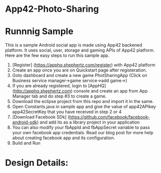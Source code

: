 App42-Photo-Sharing
===================

# Runnnig Sample

This is a sample Android social app is made using App42 backened platform. It uses social, user, storage and gaming APIs of App42 platform. Here are the few easy steps to run this sample app.

1. [Register] (https://apphq.shephertz.com/register) with App42 platform
2. Create an app once you are on Quickstart page after registeration.
3. Goto dashboard and create a new game PhotSharingApp (Click on Business service manager->game service->add game->)
4. If you are already registered, login to [AppHQ] (http://apphq.shephertz.com) console and create an app from App Manager tab and do step #3 to create a game.
5. Download the eclipse project from this repo and import it in the same.
6. Open Constants.java in sample app and give the value of app42APIkey app42SecretKey that you have received in step 2 or 4
7. [Download Facebook SDk] (https://github.com/facebook/facebook-android-sdk) and add its as a library project in your application
8. You can also modify your fbAppId and fbAppSecret variable to pass your own facebook app credentials. Read our blog post for more help about creating facebook app and its configuration.
9. Build and Run 



# Design Details:
